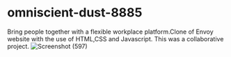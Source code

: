 # omniscient-dust-8885
Bring people together with a flexible workplace platform.Clone of Envoy website with the use of HTML,CSS and Javascript. This was a collaborative project.
![Screenshot (597)](https://user-images.githubusercontent.com/107476738/207093875-9b7520e4-594c-4f5b-902e-740cd2d4fbb2.png)
